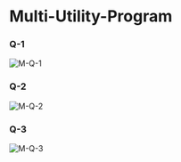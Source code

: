 # Multi-Utility-Program

### Q-1

![M-Q-1](https://github.com/user-attachments/assets/1c8c42d0-8b6c-49fe-b61e-cd2b2028f3ba)

### Q-2

![M-Q-2](https://github.com/user-attachments/assets/f9c3ec23-05b7-40e1-93f8-61c70bab2649)


### Q-3

![M-Q-3](https://github.com/user-attachments/assets/0e3226a1-855e-48a1-929a-d3b3fdee452f)
